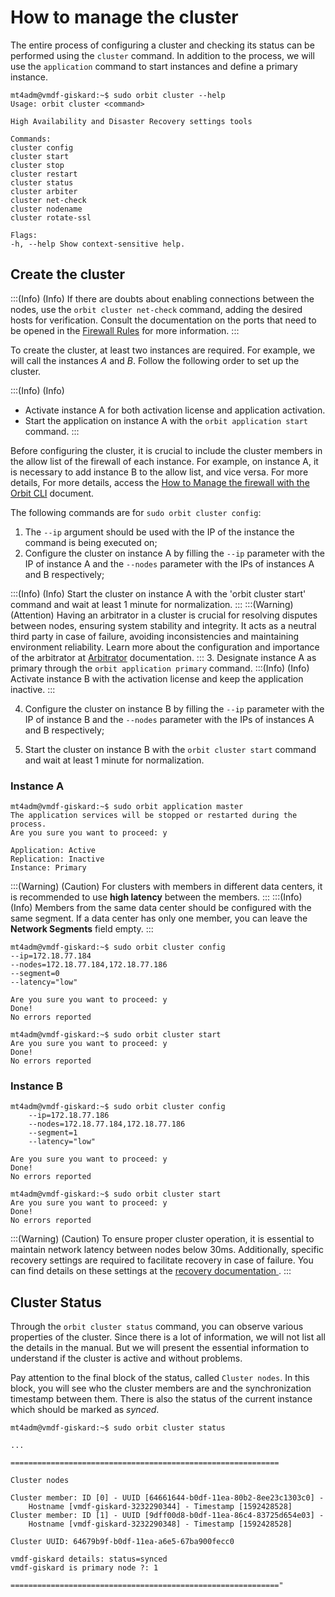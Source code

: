 # How to manage the cluster

The entire process of configuring a cluster and checking its status can be performed using the `cluster` command. In addition to the process, we will use the `application` command to start instances and define a primary instance. 
```
mt4adm@vmdf-giskard:~$ sudo orbit cluster --help
Usage: orbit cluster <command>

High Availability and Disaster Recovery settings tools

Commands:
cluster config
cluster start
cluster stop
cluster restart
cluster status
cluster arbiter
cluster net-check
cluster nodename
cluster rotate-ssl

Flags:
-h, --help Show context-sensitive help.
``` 
## Create the cluster
:::(Info) (Info)
If there are doubts about enabling connections between the nodes, use the `orbit cluster net-check` command, adding the desired hosts for verification. Consult the documentation on the ports that need to be opened in the [Firewall Rules](/v4/docs/installation-firewall-rules) for more information.
:::

To create the cluster, at least two instances are required. For example, we will call the instances *A* and *B*. Follow the following order to set up the cluster.

:::(Info) (Info)
* Activate instance A for both activation license and application activation.
* Start the application on instance A with the `orbit application start` command.
:::


Before configuring the cluster, it is crucial to include the cluster members in the allow list of the firewall of each instance. For example, on instance A, it is necessary to add instance B to the allow list, and vice versa. For more details, For more details, access the [How to Manage the firewall with the Orbit CLI](/v4/docs/orbit-cli-how-to-manage-the-firewall)  document.

The following commands are for `sudo orbit cluster config`:

1. The `--ip` argument should be used with the IP of the instance the command is being executed on;
2. Configure the cluster on instance A by filling the `--ip` parameter with the IP of instance A and the `--nodes` parameter with the IPs of instances A and B respectively;

:::(Info) (Info)
Start the cluster on instance A with the 'orbit cluster start' command and wait at least 1 minute for normalization.
:::
:::(Warning) (Attention)
Having an arbitrator in a cluster is crucial for resolving disputes between nodes, ensuring system stability and integrity. It acts as a neutral third party in case of failure, avoiding inconsistencies and maintaining environment reliability. Learn more about the configuration and importance of the arbitrator at [Arbitrator](https://docs.senhasegura.io/v4/docs/arbitrator) documentation.
:::
3. Designate instance A as primary through the `orbit application primary` command.
:::(Info) (Info)
Activate instance B with the activation license and keep the application inactive.
:::

4. Configure the cluster on instance B by filling the `--ip` parameter with the IP of instance B and the `--nodes` parameter with the IPs of instances A and B respectively;

1. Start the cluster on instance B with the `orbit cluster start` command and wait at least 1 minute for normalization.

### Instance A
``` 
mt4adm@vmdf-giskard:~$ sudo orbit application master
The application services will be stopped or restarted during the process.
Are you sure you want to proceed: y

Application: Active
Replication: Inactive
Instance: Primary
``` 
:::(Warning) (Caution)
For clusters with members in different data centers, it is recommended to use **high latency** between the members.
:::
:::(Info) (Info)
Members from the same data center should be configured with the same segment. If a data center has only one member, you can leave the **Network Segments** field empty.
:::
```
mt4adm@vmdf-giskard:~$ sudo orbit cluster config
--ip=172.18.77.184
--nodes=172.18.77.184,172.18.77.186
--segment=0
--latency="low"

Are you sure you want to proceed: y
Done!
No errors reported
``` 
```
mt4adm@vmdf-giskard:~$ sudo orbit cluster start
Are you sure you want to proceed: y
Done!
No errors reported
``` 
### Instance B
``` 
mt4adm@vmdf-giskard:~$ sudo orbit cluster config
    --ip=172.18.77.186
    --nodes=172.18.77.184,172.18.77.186
    --segment=1
    --latency="low"

Are you sure you want to proceed: y
Done!
No errors reported
```
```
mt4adm@vmdf-giskard:~$ sudo orbit cluster start
Are you sure you want to proceed: y
Done!
No errors reported
``` 
:::(Warning) (Caution)
To ensure proper cluster operation, it is essential to maintain network latency between nodes below 30ms. Additionally, specific recovery settings are required to facilitate recovery in case of failure. You can find details on these settings at the [recovery documentation ](/v4/docs/installation-data-replication-how-to-enable-recovery).
:::

## Cluster Status
Through the `orbit cluster status` command, you can observe various properties of the cluster. Since there is a lot of information, we will not list all the details in the manual. But we will present the essential information to understand if the cluster is active and without problems.

Pay attention to the final block of the status, called `Cluster nodes`. In this block, you will see who the cluster members are and the synchronization timestamp between them. There is also the status of the current instance which should be marked as *synced*.
``` 
mt4adm@vmdf-giskard:~$ sudo orbit cluster status

...

============================================================

Cluster nodes

Cluster member: ID [0] - UUID [64661644-b0df-11ea-80b2-8ee23c1303c0] -
    Hostname [vmdf-giskard-3232290344] - Timestamp [1592428528]
Cluster member: ID [1] - UUID [9dff00d8-b0df-11ea-86c4-83725d654e03] -
    Hostname [vmdf-giskard-3232290348] - Timestamp [1592428528]

Cluster UUID: 64679b9f-b0df-11ea-a6e5-67ba900fecc0

vmdf-giskard details: status=synced
vmdf-giskard is primary node ?: 1

============================================================"
``` 
